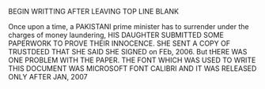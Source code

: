 BEGIN WRITTING AFTER LEAVING TOP LINE BLANK

Once upon a time, a PAKISTANI prime minister has to surrender under the charges of money laundering, HIS DAUGHTER SUBMITTED SOME PAPERWORK TO PROVE THEIR INNOCENCE. SHE SENT A COPY OF TRUSTDEED THAT SHE SAID SHE SIGNED on FEb, 2006. But tHERE WAS ONE PROBLEM WITH THE PAPER. THE FONT WHICH WAS USED TO WRITE THIS DOCUMENT WAS MICROSOFT FONT CALIBRI AND IT WAS RELEASED ONLY AFTER JAN, 2007


